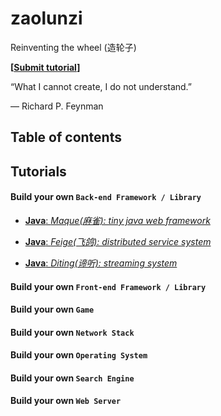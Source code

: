 # zaolunzi
Reinventing the wheel (造轮子)

**[[Submit tutorial](https://github.com/selectbook/zaolunzi/issues/new)]**

“What I cannot create, I do not understand.”

― Richard P. Feynman

## Table of contents

## Tutorials

#### Build your own `Back-end Framework / Library`

* [**Java**: _Maque(麻雀): tiny java web framework_](https://github.com/selectbook/zaolunzi/tree/main/maque)

* [**Java**: _Feige(飞鸽): distributed service system_](https://github.com/selectbook/zaolunzi/tree/main/feige)

* [**Java**: _Diting(谛听): streaming system_](https://github.com/selectbook/zaolunzi/tree/main/diting)

#### Build your own `Front-end Framework / Library`

#### Build your own `Game`

#### Build your own `Network Stack`

#### Build your own `Operating System`

#### Build your own `Search Engine`

#### Build your own `Web Server`

